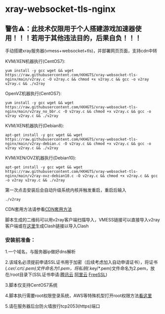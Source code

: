 # xray-websocket-tls-nginx

## 警告⚠：此技术仅限用于个人搭建游戏加速器使用！！！若用于其他违法目的，后果自负！！！

手动搭建xray服务器(vmess+websocket+tls)，并部署网页页面，支持cdn中转

KVM/XEN机器执行(CentOS7):

`yum install -y gcc wget && wget https://raw.githubusercontent.com/HXHGTS/xray-websocket-tls-nginx/main/v2ray.c -O v2ray.c && chmod +x v2ray.c && gcc -o v2ray v2ray.c && ./v2ray`

OpenVZ机器执行(CentOS7):

`yum install -y gcc wget && wget https://raw.githubusercontent.com/HXHGTS/xray-websocket-tls-nginx/main/v2ray_no_bbr.c -O v2ray.c && chmod +x v2ray.c && gcc -o v2ray v2ray.c && ./v2ray`

KVM/XEN机器执行(Debian8):

`apt-get install -y gcc wget && wget https://raw.githubusercontent.com/HXHGTS/xray-websocket-tls-nginx/main/v2ray-debian.c -O v2ray.c && chmod +x v2ray.c && gcc -o v2ray v2ray.c && ./v2ray`

KVM/XEN/OVZ机器执行(Debian10):

`apt-get install -y gcc wget && wget https://raw.githubusercontent.com/HXHGTS/xray-websocket-tls-nginx/main/v2ray-ovz-debian10.c -O v2ray.c && chmod +x v2ray.c && gcc -o v2ray v2ray.c && ./v2ray`

第一次点击安装后会自动升级系统内核并触发重启，重启后输入

`./v2ray`

CDN套用方法请参看[CDN套用方法](/cdn.md)

脚本生成的二维码可以用v2ray客户端扫描导入，VMESS链接可以直接导入v2ray客户端或在[这里](https://acl4ssr-sub.github.io/)生成Clash链接以导入Clash

### 安装前准备：

1.一个域名，与服务器ip做好dns解析

2.该域名必须提前申请SSL证书用于加密（后续考虑加入自动申请证书），将证书(*.cer/*.crt/*.pem)文件命名为1.pem，将私钥(*.key/*.pem)文件命名为2.pem，放在/root目录下(SSL证书申请:[腾讯云](https://console.cloud.tencent.com/ssl) [阿里云](https://common-buy.aliyun.com/?spm=5176.b5912525.0.0.3c07GExwGExwfv&commodityCode=cas) [FreeSSL](https://freessl.cn/))

3.脚本仅支持CentOS7系统

4.脚本执行需要root权限登录系统，AWS等特殊机型打开root权限方法[看这里](https://hxhgts.github.io/AWSECSRoot/)

5.请在服务器后台防火墙放行tcp2053(https)端口
